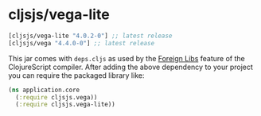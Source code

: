 # cljsjs/vega-lite

[](dependency)
```clojure
[cljsjs/vega-lite "4.0.2-0"] ;; latest release
[cljsjs/vega "4.4.0-0"] ;; latest release
```
[](/dependency)

This jar comes with `deps.cljs` as used by the [Foreign Libs][flibs] feature
of the ClojureScript compiler. After adding the above dependency to your project
you can require the packaged library like:

```clojure
(ns application.core
  (:require cljsjs.vega))
  (:require cljsjs.vega-lite))
```

[flibs]: https://clojurescript.org/reference/packaging-foreign-deps
